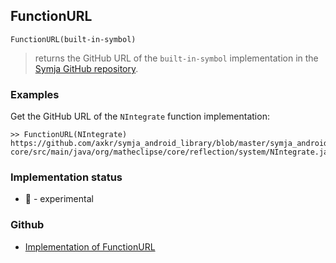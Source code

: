 ## FunctionURL

```
FunctionURL(built-in-symbol) 
```

> returns the GitHub URL of the `built-in-symbol` implementation in the [Symja GitHub repository](https://github.com/axkr/symja_android_library). 

### Examples

Get the GitHub URL of the `NIntegrate` function implementation:

```
>> FunctionURL(NIntegrate)
https://github.com/axkr/symja_android_library/blob/master/symja_android_library/matheclipse-core/src/main/java/org/matheclipse/core/reflection/system/NIntegrate.java#L71
```






### Implementation status

* &#x1F9EA; - experimental

### Github

* [Implementation of FunctionURL](https://github.com/axkr/symja_android_library/blob/master/symja_android_library/matheclipse-core/src/main/java/org/matheclipse/core/builtin/SourceCodeFunctions.java#L70) 
